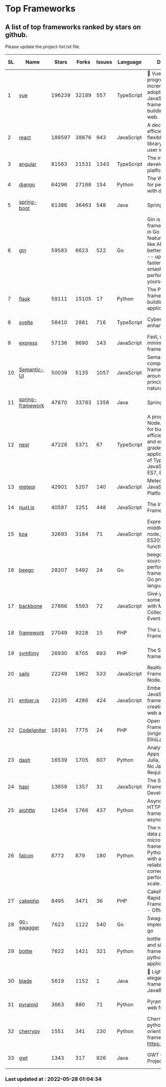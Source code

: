 # Top Frameworks
## A list of top frameworks ranked by stars on github.  
Please update the project-list.txt file.

| SL| Name  | Stars| Forks| Issues | Language | Description | Last Commit |
| --| ------| -----| ---- | ------ | -------- | ----------- | ----------- |
| 1 | [vue](https://github.com/vuejs/vue) | 196239 | 32189 | 557 | TypeScript | 🖖 Vue.js is a progressive, incrementally-adoptable JavaScript framework for building UI on the web. | 2022-05-27 04:07:19 |
| 2 | [react](https://github.com/facebook/react) | 188597 | 38876 | 943 | JavaScript | A declarative, efficient, and flexible JavaScript library for building user interfaces. | 2022-05-27 21:16:51 |
| 3 | [angular](https://github.com/angular/angular) | 81563 | 21531 | 1343 | TypeScript | The modern web developer’s platform | 2022-05-27 18:45:48 |
| 4 | [django](https://github.com/django/django) | 64296 | 27168 | 154 | Python | The Web framework for perfectionists with deadlines. | 2022-05-26 08:39:51 |
| 5 | [spring-boot](https://github.com/spring-projects/spring-boot) | 61386 | 36463 | 548 | Java | Spring Boot | 2022-05-27 14:58:57 |
| 6 | [gin](https://github.com/gin-gonic/gin) | 59583 | 6623 | 522 | Go | Gin is a HTTP web framework written in Go (Golang). It features a Martini-like API with much better performance -- up to 40 times faster. If you need smashing performance, get yourself some Gin. | 2022-05-28 00:34:43 |
| 7 | [flask](https://github.com/pallets/flask) | 59111 | 15105 | 17 | Python | The Python micro framework for building web applications. | 2022-05-23 17:08:52 |
| 8 | [svelte](https://github.com/sveltejs/svelte) | 58410 | 2881 | 716 | TypeScript | Cybernetically enhanced web apps | 2022-05-18 03:14:14 |
| 9 | [express](https://github.com/expressjs/express) | 57136 | 9690 | 143 | JavaScript | Fast, unopinionated, minimalist web framework for node. | 2022-05-20 15:57:37 |
| 10 | [Semantic-UI](https://github.com/Semantic-Org/Semantic-UI) | 50039 | 5135 | 1057 | JavaScript | Semantic is a UI component framework based around useful principles from natural language. | 2018-10-21 20:59:02 |
| 11 | [spring-framework](https://github.com/spring-projects/spring-framework) | 47870 | 33783 | 1358 | Java | Spring Framework | 2022-05-27 03:59:50 |
| 12 | [nest](https://github.com/nestjs/nest) | 47228 | 5371 | 67 | TypeScript | A progressive Node.js framework for building efficient, scalable, and enterprise-grade server-side applications on top of TypeScript & JavaScript (ES6, ES7, ES8) 🚀 | 2022-05-27 08:17:43 |
| 13 | [meteor](https://github.com/meteor/meteor) | 42901 | 5207 | 140 | JavaScript | Meteor, the JavaScript App Platform | 2022-05-19 18:16:15 |
| 14 | [nuxt.js](https://github.com/nuxt/nuxt.js) | 40587 | 3251 | 448 | JavaScript | The Intuitive Vue(2) Framework | 2022-05-24 07:59:47 |
| 15 | [koa](https://github.com/koajs/koa) | 32693 | 3184 | 71 | JavaScript | Expressive middleware for node.js using ES2017 async functions | 2022-04-06 16:09:57 |
| 16 | [beego](https://github.com/beego/beego) | 28207 | 5492 | 24 | Go | beego is an open-source, high-performance web framework for the Go programming language. | 2022-05-23 13:22:11 |
| 17 | [backbone](https://github.com/jashkenas/backbone) | 27866 | 5593 | 72 | JavaScript | Give your JS App some Backbone with Models, Views, Collections, and Events | 2022-04-26 12:19:45 |
| 18 | [framework](https://github.com/laravel/framework) | 27049 | 9228 | 15 | PHP | The Laravel Framework. | 2022-05-28 00:32:16 |
| 19 | [symfony](https://github.com/symfony/symfony) | 26930 | 8705 | 693 | PHP | The Symfony PHP framework | 2022-05-27 13:12:54 |
| 20 | [sails](https://github.com/balderdashy/sails) | 22249 | 1962 | 533 | JavaScript | Realtime MVC Framework for Node.js | 2022-05-27 21:40:10 |
| 21 | [ember.js](https://github.com/emberjs/ember.js) | 22195 | 4286 | 424 | JavaScript | Ember.js - A JavaScript framework for creating ambitious web applications | 2022-05-20 18:54:56 |
| 22 | [CodeIgniter](https://github.com/bcit-ci/CodeIgniter) | 18191 | 7775 | 24 | PHP | Open Source PHP Framework (originally from EllisLab) | 2022-03-03 13:29:55 |
| 23 | [dash](https://github.com/plotly/dash) | 16539 | 1705 | 607 | Python | Analytical Web Apps for Python, R, Julia, and Jupyter. No JavaScript Required. | 2022-05-24 16:18:27 |
| 24 | [hapi](https://github.com/hapijs/hapi) | 13859 | 1357 | 31 | JavaScript | The Simple, Secure Framework Developers Trust | 2022-04-29 14:13:00 |
| 25 | [aiohttp](https://github.com/aio-libs/aiohttp) | 12454 | 1766 | 437 | Python | Asynchronous HTTP client/server framework for asyncio and Python | 2022-05-19 16:31:02 |
| 26 | [falcon](https://github.com/falconry/falcon) | 8772 | 879 | 180 | Python | The no-magic web data plane API and microservices framework for Python developers, with a focus on reliability, correctness, and performance at scale. | 2022-05-26 18:20:43 |
| 27 | [cakephp](https://github.com/cakephp/cakephp) | 8495 | 3471 | 36 | PHP | CakePHP: The Rapid Development Framework for PHP - Official Repository | 2022-05-27 16:33:38 |
| 28 | [go-swagger](https://github.com/go-swagger/go-swagger) | 7623 | 1122 | 540 | Go | Swagger 2.0 implementation for go | 2022-05-23 16:28:48 |
| 29 | [bottle](https://github.com/bottlepy/bottle) | 7622 | 1421 | 321 | Python | bottle.py is a fast and simple micro-framework for python web-applications. | 2022-03-01 21:05:57 |
| 30 | [blade](https://github.com/lets-blade/blade) | 5619 | 1152 | 1 | Java | :rocket: Lightning fast and elegant mvc framework for Java8 | 2022-05-10 12:38:06 |
| 31 | [pyramid](https://github.com/Pylons/pyramid) | 3663 | 880 | 71 | Python | Pyramid - A Python web framework | 2022-03-13 22:49:13 |
| 32 | [cherrypy](https://github.com/cherrypy/cherrypy) | 1551 | 341 | 230 | Python | CherryPy is a pythonic, object-oriented HTTP framework.      https://cherrypy.dev | 2022-03-13 22:31:07 |
| 33 | [gwt](https://github.com/gwtproject/gwt) | 1343 | 317 | 826 | Java | GWT Open Source Project | 2022-04-24 18:39:53 |

### Last updated at : 2022-05-28 01:04:34
